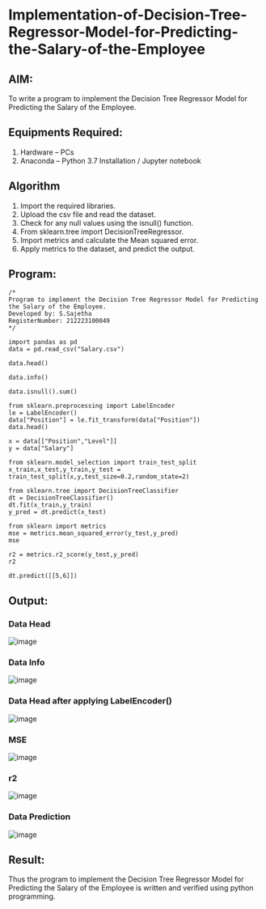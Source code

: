 # Implementation-of-Decision-Tree-Regressor-Model-for-Predicting-the-Salary-of-the-Employee

## AIM:
To write a program to implement the Decision Tree Regressor Model for Predicting the Salary of the Employee.

## Equipments Required:
1. Hardware – PCs
2. Anaconda – Python 3.7 Installation / Jupyter notebook

## Algorithm
1. Import the required libraries.
2. Upload the csv file and read the dataset.
3. Check for any null values using the isnull() function.
4. From sklearn.tree import DecisionTreeRegressor.
5. Import metrics and calculate the Mean squared error.
6. Apply metrics to the dataset, and predict the output.


## Program:
```
/*
Program to implement the Decision Tree Regressor Model for Predicting the Salary of the Employee.
Developed by: S.Sajetha
RegisterNumber: 212223100049 
*/
```
```
import pandas as pd
data = pd.read_csv("Salary.csv")

data.head()

data.info()

data.isnull().sum()

from sklearn.preprocessing import LabelEncoder
le = LabelEncoder()
data["Position"] = le.fit_transform(data["Position"])
data.head()

x = data[["Position","Level"]]
y = data["Salary"]

from sklearn.model_selection import train_test_split
x_train,x_test,y_train,y_test =
train_test_split(x,y,test_size=0.2,random_state=2)

from sklearn.tree import DecisionTreeClassifier
dt = DecisionTreeClassifier()
dt.fit(x_train,y_train)
y_pred = dt.predict(x_test)

from sklearn import metrics
mse = metrics.mean_squared_error(y_test,y_pred)
mse

r2 = metrics.r2_score(y_test,y_pred)
r2

dt.predict([[5,6]])

```

## Output:
### Data Head
![image](https://github.com/Sajetha13/Implementation-of-Decision-Tree-Regressor-Model-for-Predicting-the-Salary-of-the-Employee/assets/138849316/ce69b6cc-27ff-43fc-b430-22f987a7c65e)

### Data Info
![image](https://github.com/Sajetha13/Implementation-of-Decision-Tree-Regressor-Model-for-Predicting-the-Salary-of-the-Employee/assets/138849316/3efcd4cd-17e8-4dfa-b6d4-fd6c1298c7ee)

### Data Head after applying LabelEncoder()
![image](https://github.com/Sajetha13/Implementation-of-Decision-Tree-Regressor-Model-for-Predicting-the-Salary-of-the-Employee/assets/138849316/104c365e-0749-4cbb-a9d6-a79ed4d5d7b7)

### MSE
![image](https://github.com/Sajetha13/Implementation-of-Decision-Tree-Regressor-Model-for-Predicting-the-Salary-of-the-Employee/assets/138849316/c73df1fd-2c70-47a3-8252-e226d47437b4)

### r2

![image](https://github.com/Sajetha13/Implementation-of-Decision-Tree-Regressor-Model-for-Predicting-the-Salary-of-the-Employee/assets/138849316/ac848d8c-3dba-4403-ae2b-a2d98c29a44f)


### Data Prediction
![image](https://github.com/Sajetha13/Implementation-of-Decision-Tree-Regressor-Model-for-Predicting-the-Salary-of-the-Employee/assets/138849316/6778bf4a-02b8-498b-b3aa-393f3a7e2b2f)



## Result:
Thus the program to implement the Decision Tree Regressor Model for Predicting the Salary of the Employee is written and verified using python programming.
